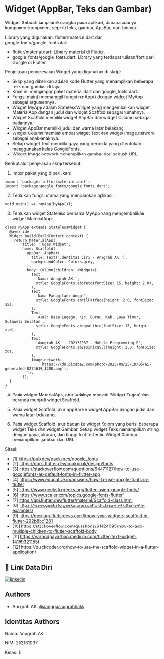 
# Widget (AppBar, Teks dan Gambar)

Widget: Sebuah tampilan/kerangka pada aplikasi, dimana adanya komponen-komponen, seperti teks, gambar, AppBar, dan lainnya.

Library yang digunakan: flutter/material.dart dan google_fonts/google_fonts.dart.

- flutter/material.dart: Library material di Flutter.
- google_fonts/google_fonts.dart: Library yang terdapat tulisan/font dari Google di Flutter.

Penjelasan penyelesaian Widget yang digunakan di skrip:

- Skrip yang diberikan adalah kode Flutter yang menampilkan beberapa teks dan gambar di layar.
- Kode ini mengimpor paket material.dart dan google_fonts.dart.
- Fungsi main() memanggil fungsi runApp() dengan widget MyApp sebagai argumennya.
- Widget MyApp adalah StatelessWidget yang mengembalikan widget MaterialApp dengan judul dan widget Scaffold sebagai rumahnya.
- Widget Scaffold memiliki widget AppBar dan widget Column sebagai badannya.
- Widget AppBar memiliki judul dan warna latar belakang.
- Widget Column memiliki empat widget Text dan widget Image.network sebagai anak-anaknya. 
- Setiap widget Text memiliki gaya yang berbeda yang ditentukan menggunakan kelas GoogleFonts.
- Widget Image.network menampilkan gambar dari sebuah URL.

Berikut alur penjelasan skrip tersebut:

1. Impor paket yang diperlukan:
```
import 'package:flutter/material.dart';
import 'package:google_fonts/google_fonts.dart';
```

2. Tentukan fungsi utama yang menjalankan aplikasi:
```
void main() => runApp(MyApp());
```

3. Tentukan widget Stateless bernama MyApp yang mengembalikan widget MaterialApp:
```
class MyApp extends StatelessWidget {
  @override
  Widget build(BuildContext context) {
    return MaterialApp(
        title: 'Tugas Widget',
        home: Scaffold(
          appBar: AppBar(
            title: Text('Identitas Diri - Anugrah AK.'),
            backgroundColor: Colors.grey,
          ),
          body: Column(children: <Widget>[
            Text(
              'Nama: Anugrah AK.',
              style: GoogleFonts.aboreto(fontSize: 15, height: 2.0),
            ),
            Text(
              'Nama Panggilan: Angga',
              style: GoogleFonts.abrilFatface(height: 2.0, fontSize: 15),
            ),
            Text(
              'Asal: Desa Lagego, Kec. Burau, Kab. Luwu Timur, Sulawesi Selatan',
              style: GoogleFonts.abhayaLibre(fontSize: 15, height: 2.0),
            ),
            Text(
              'Anugrah AK. - 202131037 - Mobile Programming E',
              style: GoogleFonts.abyssinicaSil(height: 2.0, fontSize: 20),
            ),
            Image.network(
                'https://cdn.pixabay.com/photo/2023/09/25/10/05/ai-generated-8274619_1280.png'),
          ]),
        ));
  }
}
```

4. Pada widget MaterialApp, atur judulnya menjadi 'Widget Tugas' dan beranda menjadi widget Scaffold.

5. Pada widget Scaffold, atur appBar ke widget AppBar dengan judul dan warna latar belakang.

6. Pada widget Scaffold, atur badan ke widget Kolom yang berisi beberapa widget Teks dan widget Gambar. Setiap widget Teks menampilkan string dengan gaya, ukuran, dan tinggi font tertentu. Widget Gambar menampilkan gambar dari URL.

Sitasi:
- [1] https://pub.dev/packages/google_fonts
- [2] https://docs.flutter.dev/cookbook/design/fonts
- [3] https://stackoverflow.com/questions/64471127/how-to-use-googlefonts-as-default-fonts-in-flutter-app
- [4] https://www.educative.io/answers/how-to-use-google-fonts-in-flutter
- [5] https://www.geeksforgeeks.org/flutter-using-google-fonts/
- [6] https://www.scaler.com/topics/google-fonts-flutter/
- [7] https://api.flutter.dev/flutter/material/Scaffold-class.html
- [8] https://www.geeksforgeeks.org/scaffold-class-in-flutter-with-examples/
- [9] https://medium.flutterdevs.com/know-your-widgets-scaffold-in-flutter-292b8bc1281
- [10] https://stackoverflow.com/questions/61424095/how-to-add-multiple-children-to-flutter-scaffold-body
- [11] https://yashodgayashan.medium.com/flutter-text-widget-14199321155f
- [12] https://quickcoder.org/how-to-use-the-scaffold-widget-in-a-flutter-application/

## 🔗 Link Data Diri
[![linkedin](https://img.shields.io/badge/linkedin-0A66C2?style=for-the-badge&logo=linkedin&logoColor=white)](https://www.linkedin.com/in/anugrahak)

## Authors

- Anugrah AK. [@aanggaanugrahhakk](https://www.github.com/aanggaanugrahhakk)


## Identitas Authors

Nama: Anugrah AK.

NIM: 202131037

Kelas: E
